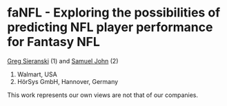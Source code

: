# faNFL - Exploring the possibilities of predicting NFL player performance for Fantasy NFL

[Greg Sieranski](http://wonbyte.com) (1) and [Samuel John](http://samueljohn.de) (2)

1.  Walmart, USA
2.  HörSys GmbH, Hannover, Germany

This work represents our own views are not that of our companies.
